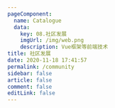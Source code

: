 ```yaml
---
pageComponent:
  name: Catalogue
  data:
    key: 08.社区发展
    imgUrl: /img/web.png
    description: Vue框架等前端技术
title: 社区发展
date: 2020-11-18 17:41:57
permalink: /community
sidebar: false
article: false
comment: false
editLink: false
---
```


